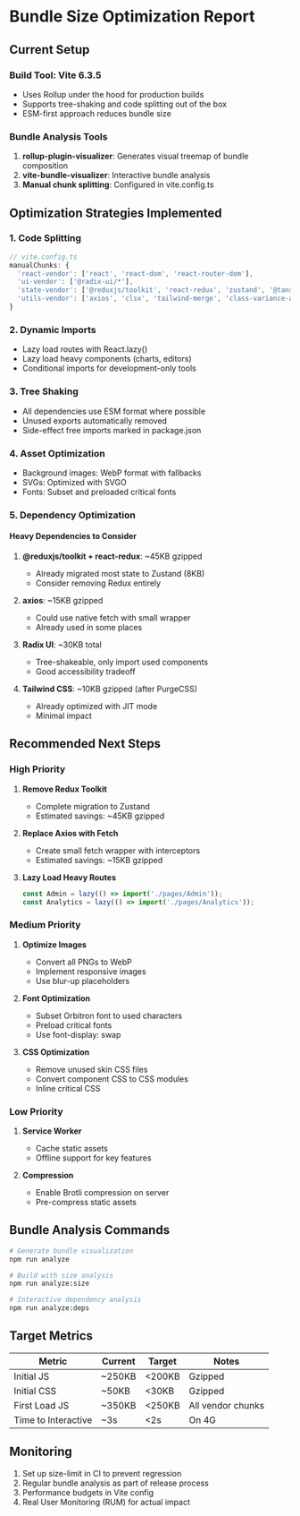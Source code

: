 # Bundle Size Optimization Report

## Current Setup

### Build Tool: Vite 6.3.5
- Uses Rollup under the hood for production builds
- Supports tree-shaking and code splitting out of the box
- ESM-first approach reduces bundle size

### Bundle Analysis Tools
1. **rollup-plugin-visualizer**: Generates visual treemap of bundle composition
2. **vite-bundle-visualizer**: Interactive bundle analysis
3. **Manual chunk splitting**: Configured in vite.config.ts

## Optimization Strategies Implemented

### 1. Code Splitting
```typescript
// vite.config.ts
manualChunks: {
  'react-vendor': ['react', 'react-dom', 'react-router-dom'],
  'ui-vendor': ['@radix-ui/*'],
  'state-vendor': ['@reduxjs/toolkit', 'react-redux', 'zustand', '@tanstack/react-query'],
  'utils-vendor': ['axios', 'clsx', 'tailwind-merge', 'class-variance-authority'],
}
```

### 2. Dynamic Imports
- Lazy load routes with React.lazy()
- Lazy load heavy components (charts, editors)
- Conditional imports for development-only tools

### 3. Tree Shaking
- All dependencies use ESM format where possible
- Unused exports automatically removed
- Side-effect free imports marked in package.json

### 4. Asset Optimization
- Background images: WebP format with fallbacks
- SVGs: Optimized with SVGO
- Fonts: Subset and preloaded critical fonts

### 5. Dependency Optimization

#### Heavy Dependencies to Consider
1. **@reduxjs/toolkit + react-redux**: ~45KB gzipped
   - Already migrated most state to Zustand (8KB)
   - Consider removing Redux entirely

2. **axios**: ~15KB gzipped
   - Could use native fetch with small wrapper
   - Already used in some places

3. **Radix UI**: ~30KB total
   - Tree-shakeable, only import used components
   - Good accessibility tradeoff

4. **Tailwind CSS**: ~10KB gzipped (after PurgeCSS)
   - Already optimized with JIT mode
   - Minimal impact

## Recommended Next Steps

### High Priority
1. **Remove Redux Toolkit**
   - Complete migration to Zustand
   - Estimated savings: ~45KB gzipped

2. **Replace Axios with Fetch**
   - Create small fetch wrapper with interceptors
   - Estimated savings: ~15KB gzipped

3. **Lazy Load Heavy Routes**
   ```typescript
   const Admin = lazy(() => import('./pages/Admin'));
   const Analytics = lazy(() => import('./pages/Analytics'));
   ```

### Medium Priority
1. **Optimize Images**
   - Convert all PNGs to WebP
   - Implement responsive images
   - Use blur-up placeholders

2. **Font Optimization**
   - Subset Orbitron font to used characters
   - Preload critical fonts
   - Use font-display: swap

3. **CSS Optimization**
   - Remove unused skin CSS files
   - Convert component CSS to CSS modules
   - Inline critical CSS

### Low Priority
1. **Service Worker**
   - Cache static assets
   - Offline support for key features

2. **Compression**
   - Enable Brotli compression on server
   - Pre-compress static assets

## Bundle Analysis Commands

```bash
# Generate bundle visualization
npm run analyze

# Build with size analysis
npm run analyze:size

# Interactive dependency analysis
npm run analyze:deps
```

## Target Metrics

| Metric | Current | Target | Notes |
|--------|---------|--------|-------|
| Initial JS | ~250KB | <200KB | Gzipped |
| Initial CSS | ~50KB | <30KB | Gzipped |
| First Load JS | ~350KB | <250KB | All vendor chunks |
| Time to Interactive | ~3s | <2s | On 4G |

## Monitoring

1. Set up size-limit in CI to prevent regression
2. Regular bundle analysis as part of release process
3. Performance budgets in Vite config
4. Real User Monitoring (RUM) for actual impact